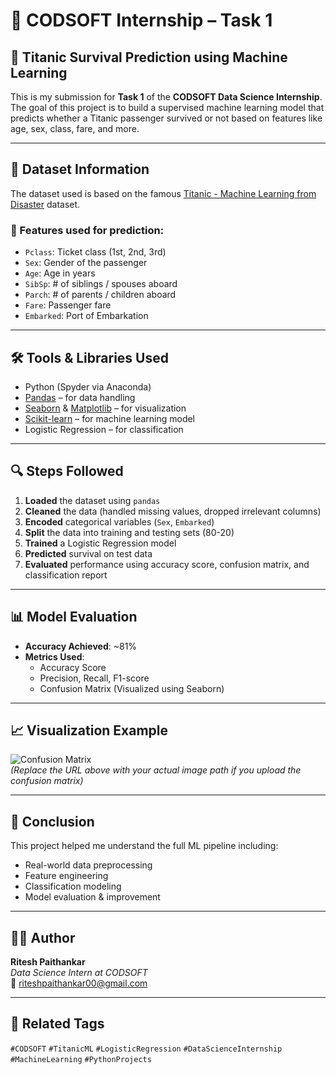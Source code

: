 # 💼 CODSOFT Internship – Task 1

## 🚢 Titanic Survival Prediction using Machine Learning

This is my submission for **Task 1** of the **CODSOFT Data Science Internship**.  
The goal of this project is to build a supervised machine learning model that predicts whether a Titanic passenger survived or not based on features like age, sex, class, fare, and more.

---

## 📂 Dataset Information

The dataset used is based on the famous [Titanic - Machine Learning from Disaster](https://www.kaggle.com/competitions/titanic/data) dataset.

### 🎯 Features used for prediction:
- `Pclass`: Ticket class (1st, 2nd, 3rd)
- `Sex`: Gender of the passenger
- `Age`: Age in years
- `SibSp`: # of siblings / spouses aboard
- `Parch`: # of parents / children aboard
- `Fare`: Passenger fare
- `Embarked`: Port of Embarkation

---

## 🛠️ Tools & Libraries Used

- Python (Spyder via Anaconda)
- [Pandas](https://pandas.pydata.org/) – for data handling
- [Seaborn](https://seaborn.pydata.org/) & [Matplotlib](https://matplotlib.org/) – for visualization
- [Scikit-learn](https://scikit-learn.org/) – for machine learning model
- Logistic Regression – for classification

---

## 🔍 Steps Followed

1. **Loaded** the dataset using `pandas`
2. **Cleaned** the data (handled missing values, dropped irrelevant columns)
3. **Encoded** categorical variables (`Sex`, `Embarked`)
4. **Split** the data into training and testing sets (80-20)
5. **Trained** a Logistic Regression model
6. **Predicted** survival on test data
7. **Evaluated** performance using accuracy score, confusion matrix, and classification report

---

## 📊 Model Evaluation

- **Accuracy Achieved**: ~81%
- **Metrics Used**:
  - Accuracy Score
  - Precision, Recall, F1-score
  - Confusion Matrix (Visualized using Seaborn)

---

## 📈 Visualization Example

![Confusion Matrix](https://github.com/yourusername/yourrepo/blob/main/confusion_matrix_example.png)  
*(Replace the URL above with your actual image path if you upload the confusion matrix)*

---

## 📌 Conclusion

This project helped me understand the full ML pipeline including:
- Real-world data preprocessing
- Feature engineering
- Classification modeling
- Model evaluation & improvement

---

## 🧑‍💻 Author

**Ritesh Paithankar**  
_Data Science Intern at CODSOFT_  
📧 riteshpaithankar00@gmail.com

---

## 📎 Related Tags
`#CODSOFT` `#TitanicML` `#LogisticRegression` `#DataScienceInternship` `#MachineLearning` `#PythonProjects`
